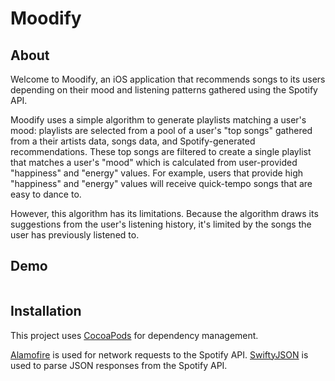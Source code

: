 # Moodify
## About

Welcome to Moodify, an iOS application that recommends songs to its users depending on their mood and listening patterns gathered using the Spotify API. 

Moodify uses a simple algorithm to generate playlists matching a user's mood: playlists are selected from a pool of a user's "top songs" gathered from a their artists data, songs data, and Spotify-generated recommendations. These top songs are filtered to create a single playlist that matches a user's "mood" which is calculated from user-provided "happiness" and "energy" values. For example, users that provide high "happiness" and "energy" values will receive quick-tempo songs that are easy to dance to. 

However, this algorithm has its limitations. Because the algorithm draws its suggestions from the user's listening history, it's limited by the songs the user has previously listened to. 

## Demo

![<iframe src="https://drive.google.com/file/d/16yqS3lWhhShneqrB63kP2i9ZSDKt66rF/preview" width="640" height="480"></iframe>](%3Ciframe%20src=%22https://drive.google.com/file/d/16yqS3lWhhShneqrB63kP2i9ZSDKt66rF/preview%22%20width=%22640%22%20height=%22480%22%3E%3C/iframe%3E)

## Installation

This project uses [CocoaPods](https://github.com/CocoaPods/CocoaPods) for dependency management.

[Alamofire](https://github.com/Alamofire/Alamofire) is used for network requests to the Spotify API. [SwiftyJSON](https://github.com/SwiftyJSON/SwiftyJSON) is used to parse JSON responses from the Spotify API.
<!--stackedit_data:
eyJoaXN0b3J5IjpbMjE0NTYzOTE1MCwtNjI2NTAxMDYyLC0xNz
cyMjEyNjc5LC0xMzQxOTI4NjY3LDEwNDc1MTk2ODRdfQ==
-->